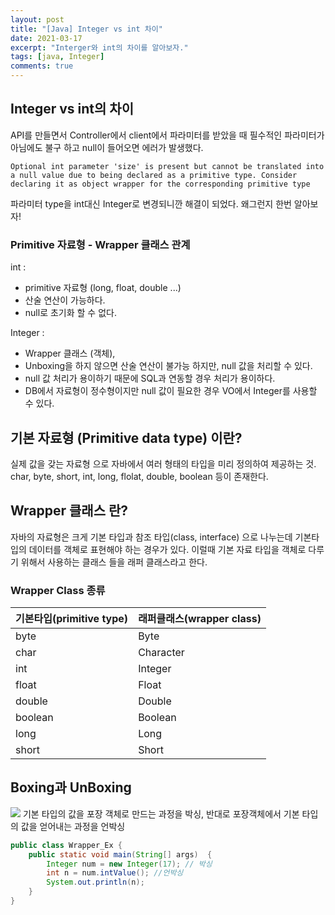 ```yaml
---
layout: post
title: "[Java] Integer vs int 차이"
date: 2021-03-17
excerpt: "Interger와 int의 차이를 알아보자."
tags: [java, Integer]
comments: true
---
```


## Integer vs int의 차이

API를 만들면서 Controller에서 client에서 파라미터를 받았을 때 필수적인 파라미터가 아님에도 불구 하고 null이 들어오면 에러가 발생했다. 
```
Optional int parameter 'size' is present but cannot be translated into a null value due to being declared as a primitive type. Consider declaring it as object wrapper for the corresponding primitive type
```
파라미터 type을 int대신 Integer로 변경되니깐 해결이 되었다. 왜그런지 한번 알아보자! 

### Primitive 자료형 - Wrapper 클래스 관계 
int : 
- primitive 자료형 (long, float, double ...)
- 산술 연산이 가능하다.
- null로 초기화 할 수 없다.

Integer :
- Wrapper 클래스 (객체),
- Unboxing을 하지 않으면 산술 연산이 불가능 하지만, null 값을 처리할 수 있다.
- null 값 처리가 용이하기 때문에 SQL과 연동할 경우 처리가 용이하다.
- DB에서 자료형이 정수형이지만 null 값이 필요한 경우 VO에서 Integer를 사용할 수 있다.

## 기본 자료형 (Primitive data type) 이란?

실제 값을 갖는 자료형 으로 자바에서 여러 형태의 타입을 미리 정의하여 제공하는 것.
char, byte, short, int, long, flolat, double, boolean 등이 존재한다.


## Wrapper 클래스 란?

자바의 자료형은 크게 기본 타입과 참조 타입(class, interface) 으로 나누는데 
기본타입의 데이터를 객체로 표현해야 하는 경우가 있다. 
이럴때 기본 자료 타입을 객체로 다루기 위해서 사용하는 클래스 들을 래퍼 클래스라고 한다. 

### Wrapper Class 종류
| 기본타입(primitive type) | 래퍼클래스(wrapper class) |
|----------------------|----------------------|
| byte                 | Byte                 |
| char                 | Character            |
| int                  | Integer              |
| float                | Float                |
| double               | Double               |
| boolean              | Boolean              |
| long                 | Long                 |
| short                | Short                |


## Boxing과 UnBoxing

<img src="https://eunmik.github.io/bonita/assets/img/210318-boxing-unboxing.png">
기본 타입의 값을 포장 객체로 만드는 과정을 박싱, 반대로 포장객체에서 기본 타입의 값을 얻어내는 과정을 언박싱

```java
public class Wrapper_Ex {
    public static void main(String[] args)  {
        Integer num = new Integer(17); // 박싱
        int n = num.intValue(); //언박싱
        System.out.println(n);
    }
}
```